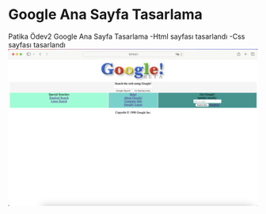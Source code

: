 # Google Ana Sayfa Tasarlama
Patika Ödev2 Google Ana Sayfa Tasarlama
-Html sayfası tasarlandı
-Css sayfası tasarlandı
![Ekran Resmi](screen-shot.png)